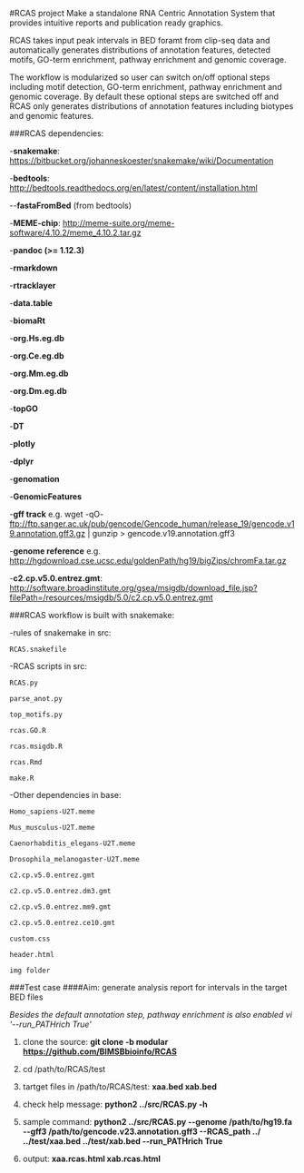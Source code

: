 #RCAS project
Make a standalone RNA Centric Annotation System that
provides intuitive reports and publication ready graphics.

RCAS takes input peak intervals in BED foramt from clip-seq data
and automatically generates distributions of annotation features,
detected motifs, GO-term enrichment, pathway enrichment
and genomic coverage.

The workflow is modularized so user can switch on/off
optional steps including motif detection, GO-term enrichment,
pathway enrichment and genomic coverage.
By default these optional steps are switched off
and RCAS only generates distributions of annotation features
including biotypes and genomic features.

###RCAS dependencies:

-**snakemake**: https://bitbucket.org/johanneskoester/snakemake/wiki/Documentation

-**bedtools**:
http://bedtools.readthedocs.org/en/latest/content/installation.html

--**fastaFromBed** (from bedtools)

-**MEME-chip**:
http://meme-suite.org/meme-software/4.10.2/meme_4.10.2.tar.gz

-**pandoc (>= 1.12.3)**

-**rmarkdown**

-**rtracklayer**

-**data.table**

-**biomaRt**

-**org.Hs.eg.db**

-**org.Ce.eg.db**

-**org.Mm.eg.db**

-**org.Dm.eg.db**

-**topGO**

-**DT**

-**plotly**

-**dplyr**

-**genomation**

-**GenomicFeatures**

-**gff track** e.g.  wget -qO- ftp://ftp.sanger.ac.uk/pub/gencode/Gencode_human/release_19/gencode.v19.annotation.gff3.gz | gunzip > gencode.v19.annotation.gff3

-**genome reference** e.g. http://hgdownload.cse.ucsc.edu/goldenPath/hg19/bigZips/chromFa.tar.gz

-**c2.cp.v5.0.entrez.gmt**:
http://software.broadinstitute.org/gsea/msigdb/download_file.jsp?filePath=/resources/msigdb/5.0/c2.cp.v5.0.entrez.gmt

###RCAS workflow is built with snakemake:

-rules of snakemake in src:

    RCAS.snakefile

-RCAS scripts in src:

    RCAS.py

    parse_anot.py

    top_motifs.py

    rcas.GO.R

    rcas.msigdb.R

    rcas.Rmd

    make.R

-Other dependencies in base:

    Homo_sapiens-U2T.meme

    Mus_musculus-U2T.meme

    Caenorhabditis_elegans-U2T.meme

    Drosophila_melanogaster-U2T.meme

    c2.cp.v5.0.entrez.gmt

    c2.cp.v5.0.entrez.dm3.gmt

    c2.cp.v5.0.entrez.mm9.gmt

    c2.cp.v5.0.entrez.ce10.gmt

    custom.css

    header.html

    img folder

###Test case
####Aim: generate analysis report for intervals in the target BED files

*Besides the default annotation step, pathway enrichment is also enabled vi '--run_PATHrich True'*

1. clone the source: **git clone -b modular https://github.com/BIMSBbioinfo/RCAS**

2. cd /path/to/RCAS/test

3. tartget files in /path/to/RCAS/test: **xaa.bed  xab.bed**

4. check help message: **python2 ../src/RCAS.py -h**

4. sample command: **python2 ../src/RCAS.py --genome /path/to/hg19.fa --gff3 /path/to/gencode.v23.annotation.gff3 --RCAS_path ../ ../test/xaa.bed ../test/xab.bed --run_PATHrich True**

5. output: **xaa.rcas.html xab.rcas.html**

